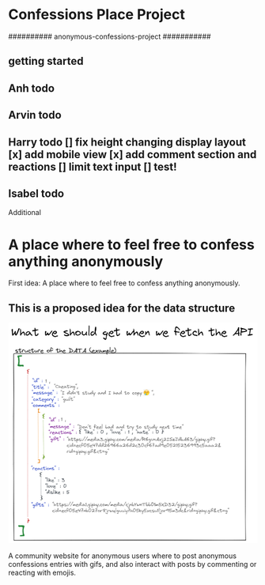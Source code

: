 
# Confessions Place Project

########## anonymous-confessions-project ###########

getting started
----------------------------------------------------
Anh todo
----------------------------------------------------
Arvin todo
----------------------------------------------------
Harry todo
[] fix height changing display layout
[x] add mobile view
[x] add comment section and reactions
[] limit text input
[] test!
----------------------------------------------------
Isabel todo
----------------------------------------------------
Additional


# A place where to feel free to confess anything anonymously


First idea: A place where to feel free to confess anything anonymously.

## This is a proposed idea for the data structure
![data structure](./Documentation/data%20structure2.png "proposed data structure")

A community website for anonymous users where to post anonymous confessions entries with gifs, and also interact with posts by commenting or reacting with emojis.


